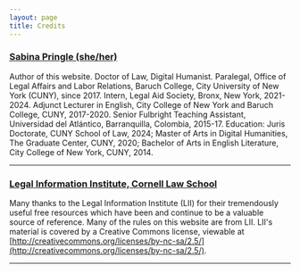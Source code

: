 ```yaml
---
layout: page
title: Credits
---
```


### [Sabina Pringle (she/her)](https://sabinapringle.commons.gc.cuny.edu/)

Author of this website. Doctor of Law, Digital Humanist. Paralegal, Office of Legal Affairs and Labor Relations, Baruch College, City University of New York (CUNY), since 2017. Intern, Legal Aid Society, Bronx, New York, 2021-2024. Adjunct Lecturer in English, City College of New York and Baruch College, CUNY, 2017-2020. Senior Fulbright Teaching Assistant, Universidad del Atlántico, Barranquilla, Colombia, 2015-17. Education: Juris Doctorate, CUNY School of Law, 2024; Master of Arts in Digital Humanities, The Graduate Center, CUNY, 2020; Bachelor of Arts in English Literature, City College of New York, CUNY, 2014.

---

### [Legal Information Institute, Cornell Law School](https://www.law.cornell.edu/)

Many thanks to the Legal Information Institute (LII) for their tremendously useful free resources which have been and continue to be a valuable source of reference. Many of the rules on this website are from LII. LII's material is covered by a Creative Commons license, viewable at [http://creativecommons.org/licenses/by-nc-sa/2.5/](http://creativecommons.org/licenses/by-nc-sa/2.5/). 

---
